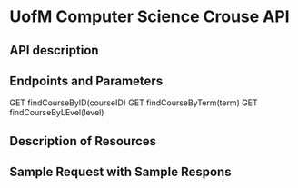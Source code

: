 # UofM Computer Science Crouse API

## API description


## Endpoints and Parameters
GET findCourseByID(courseID)
GET findCourseByTerm(term)
GET findCourseByLEvel(level)
## Description of Resources

## Sample Request with Sample Respons

